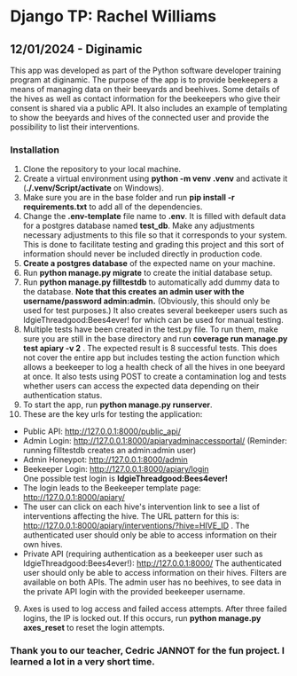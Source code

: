 # Django TP: Rachel Williams
## 12/01/2024 - Diginamic

This app was developed as part of the Python software developer training program at diginamic. The purpose of the app is to provide beekeepers a means of managing data on their beeyards and beehives. Some details of the hives as well as contact information for the beekeepers who give their consent is shared via a public API. It also includes an example of templating to show the beeyards and hives of the connected user and provide the possibility to list their interventions.

### Installation

1. Clone the repository to your local machine.
2. Create a virtual environment using **python -m venv .venv** and activate it (**./.venv/Script/activate** on Windows).
3. Make sure you are in the base folder and run **pip install -r requirements.txt** to add all of the dependencies.
4. Change the **.env-template** file name to **.env**. It is filled with default data for a postgres database named __test_db__. Make any adjustments necessary adjustments to this file so that it corresponds to your system. This is done to facilitate testing and grading this project and this sort of information should never be included directly in production code.
5. **Create a postgres database** of the expected name on your machine.
6. Run **python manage.py migrate** to create the initial database setup.
7. Run **python manage.py filltestdb** to automatically add dummy data to the database. __Note that this creates an admin user with the username/password **admin:admin**.__ (Obviously, this should only be used for test purposes.) It also creates several beekeeper users such as IdgieThreadgood:Bees4ever! for which can be used for manual testing.
8. Multiple tests have been created in the test.py file. To run them, make sure you are still in the base directory and run **coverage run manage.py test apiary -v 2** . The expected result is 8 successful tests. This does not cover the entire app but includes testing the action function which allows a beekeeper to log a health check of all the hives in one beeyard at once. It also tests using POST to create a contamination log and tests whether users can access the expected data depending on their authentication status.
9. To start the app, run **python manage.py runserver**.
10. These are the key urls for testing the application:
- Public API: http://127.0.0.1:8000/public_api/
- Admin Login: http://127.0.0.1:8000/apiaryadminaccessportal/ (Reminder: running filltestdb creates an admin:admin user)
- Admin Honeypot: http://127.0.0.1:8000/admin
- Beekeeper Login: http://127.0.0.1:8000/apiary/login  
  One possible test login is **IdgieThreadgood:Bees4ever!**
- The login leads to the Beekeeper template page: http://127.0.0.1:8000/apiary/
- The user can click on each hive's intervention link to see a list of interventions affecting the hive. The URL pattern for this is: http://127.0.0.1:8000/apiary/interventions/?hive=HIVE_ID . The authenticated user should only be able to access information on their own hives.
- Private API (requiring authentication as a beekeeper user such as IdgieThreadgood:Bees4ever!): http://127.0.0.1:8000/ The authenticated user should only be able to access information on their hives. Filters are available on both APIs. The admin user has no beehives, to see data in the private API login with the provided beekeeper username.
9. Axes is used to log access and failed access attempts. After three failed logins, the IP is locked out. If this occurs, run **python manage.py axes_reset** to reset the login attempts.

### Thank you to our teacher, Cedric JANNOT for the fun project. I learned a lot in a very short time. 
